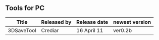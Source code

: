 ## Tools for PC

| Title      | Released by | Release date | newest version |
|------------|-------------|--------------|----------------|
| 3DSaveTool | Crediar     | 16 April 11  | ver0.2b        |